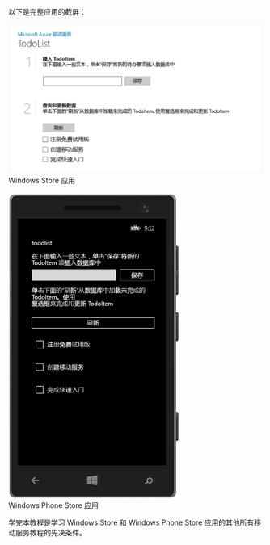 ﻿
以下是完整应用的截屏：

![](./media/mobile-services-windows-universal-get-started/mobile-quickstart-completed.png)
<br/>Windows Store 应用

![](./media/mobile-services-windows-universal-get-started/mobile-quickstart-completed-wp8.png)
<br/>Windows Phone Store 应用

学完本教程是学习 Windows Store 和 Windows Phone Store 应用的其他所有移动服务教程的先决条件。 
